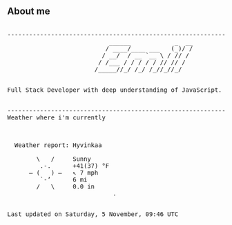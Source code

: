 ## About me

<pre>

-------------------------------------------------------------------------------------------------------------------------------------
						    ______            _  __
						   / ____/____ ___   (_)/ /
						  / __/  / __ `__ \ / // / 
						 / /___ / / / / / // // /  
						/_____//_/ /_/ /_//_//_/   
                           

Full Stack Developer with deep understanding of JavaScript. Knowledge on a variety of libraries and frameworks made for JavaScript. Loves to create robust solutions for different kinds of problems. Career consists of creating solutions to many different customers ranging from small businesses to large companies. In free time I'm interested in the ever changing landscape of technology. 


-------------------------------------------------------------------------------------------------------------------------------------
Weather where i'm currently  


 
  Weather report: Hyvinkaa  
    
        \   /     Sunny  
         .-.      +41(37) °F  
      ― (   ) ―   ↖ 7 mph  
         `-’      6 mi  
        /   \     0.0 in  
                             .


Last updated on Saturday, 5 November, 09:46 UTC
</pre>
